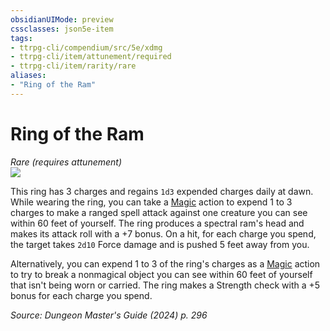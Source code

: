 ```yaml
---
obsidianUIMode: preview
cssclasses: json5e-item
tags:
- ttrpg-cli/compendium/src/5e/xdmg
- ttrpg-cli/item/attunement/required
- ttrpg-cli/item/rarity/rare
aliases: 
- "Ring of the Ram"
---
```

# Ring of the Ram
*Rare (requires attunement)*  
![](2-Mechanics/CLI/items/img/ring-of-the-ram.webp#right)


This ring has 3 charges and regains `1d3` expended charges daily at dawn. While wearing the ring, you can take a [Magic](2-Mechanics/CLI/rules/actions.md#Magic) action to expend 1 to 3 charges to make a ranged spell attack against one creature you can see within 60 feet of yourself. The ring produces a spectral ram's head and makes its attack roll with a +7 bonus. On a hit, for each charge you spend, the target takes `2d10` Force damage and is pushed 5 feet away from you.

Alternatively, you can expend 1 to 3 of the ring's charges as a [Magic](2-Mechanics/CLI/rules/actions.md#Magic) action to try to break a nonmagical object you can see within 60 feet of yourself that isn't being worn or carried. The ring makes a Strength check with a +5 bonus for each charge you spend.

*Source: Dungeon Master's Guide (2024) p. 296*